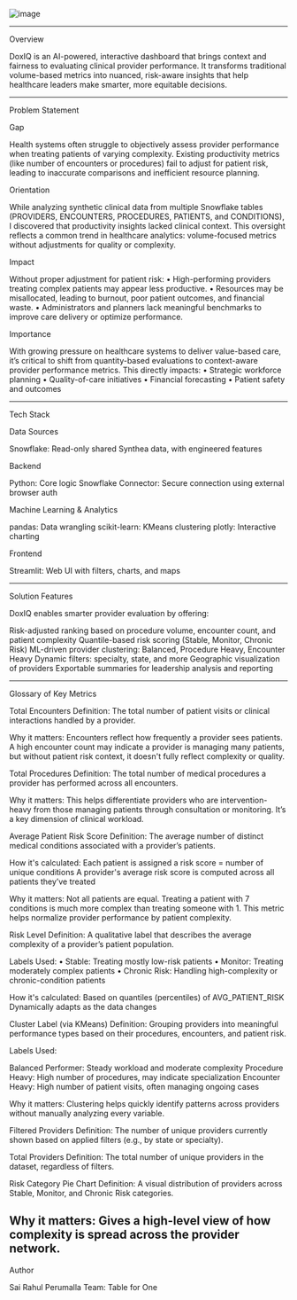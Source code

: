 

![image](https://github.com/user-attachments/assets/b20ded53-26a6-4fef-a4c3-37f03d29fdfc)

 
---
 
Overview
 
DoxIQ is an AI-powered, interactive dashboard that brings context and fairness to evaluating clinical provider performance. It transforms traditional volume-based metrics into nuanced, risk-aware insights that help healthcare leaders make smarter, more equitable decisions.
 
 
---
 
Problem Statement
 
Gap
 
Health systems often struggle to objectively assess provider performance when treating patients of varying complexity. Existing productivity metrics (like number of encounters or procedures) fail to adjust for patient risk, leading to inaccurate comparisons and inefficient resource planning.
 
Orientation
 
While analyzing synthetic clinical data from multiple Snowflake tables (PROVIDERS, ENCOUNTERS, PROCEDURES, PATIENTS, and CONDITIONS), I discovered that productivity insights lacked clinical context. This oversight reflects a common trend in healthcare analytics: volume-focused metrics without adjustments for quality or complexity.
 
Impact
 
   Without proper adjustment for patient risk:
   •	High-performing providers treating complex patients may appear less productive.
   •	Resources may be misallocated, leading to burnout, poor patient outcomes, and financial waste.
   •	Administrators and planners lack meaningful benchmarks to improve care delivery or optimize performance.
 
 
Importance

   With growing pressure on healthcare systems to deliver value-based care, it’s critical to shift from quantity-based evaluations to context-aware provider performance metrics. This directly impacts:
   •	Strategic workforce planning
   •	Quality-of-care initiatives
   •	Financial forecasting
   •	Patient safety and outcomes
 
 
 
---
 
Tech Stack
 
Data Sources
 
   Snowflake: Read-only shared Synthea data, with engineered features
 
 
Backend
 
   Python: Core logic
   Snowflake Connector: Secure connection using external browser auth
 
 
Machine Learning & Analytics
 
   pandas: Data wrangling
   scikit-learn: KMeans clustering
   plotly: Interactive charting
 
 
Frontend
 
   Streamlit: Web UI with filters, charts, and maps
 
 
 
---
 
Solution Features
 
DoxIQ enables smarter provider evaluation by offering:
    
   Risk-adjusted ranking based on procedure volume, encounter count, and patient complexity
   Quantile-based risk scoring (Stable, Monitor, Chronic Risk)
   ML-driven provider clustering: Balanced, Procedure Heavy, Encounter Heavy
   Dynamic filters: specialty, state, and more
   Geographic visualization of providers
   Exportable summaries for leadership analysis and reporting

 
---
 
Glossary of Key Metrics
 
Total Encounters
   Definition: The total number of patient visits or clinical interactions handled by a provider.
   
   Why it matters: Encounters reflect how frequently a provider sees patients. A high encounter count may indicate a provider is managing many patients, but without patient risk context, it doesn't fully reflect complexity or quality.

Total Procedures
   Definition: The total number of medical procedures a provider has performed across all encounters.
   
   Why it matters: This helps differentiate providers who are intervention-heavy from those managing patients through consultation or monitoring. It’s a key dimension of clinical workload.

Average Patient Risk Score
   Definition: The average number of distinct medical conditions associated with a provider’s patients.
   
   How it's calculated: Each patient is assigned a risk score = number of unique conditions A provider's average risk score is computed across all patients they’ve treated

   Why it matters: Not all patients are equal. Treating a patient with 7 conditions is much more complex than treating someone with 1. This metric helps normalize provider performance by patient complexity.

Risk Level
   Definition: A qualitative label that describes the average complexity of a provider’s patient population.

Labels Used: 
   • Stable: Treating mostly low-risk patients 
   • Monitor: Treating moderately complex patients 
   • Chronic Risk: Handling high-complexity or chronic-condition patients

How it's calculated: Based on quantiles (percentiles) of AVG_PATIENT_RISK Dynamically adapts as the data changes

Cluster Label (via KMeans)
   Definition: Grouping providers into meaningful performance types based on their procedures, encounters, and patient risk.

Labels Used:

   Balanced Performer: Steady workload and moderate complexity 
   Procedure Heavy: High number of procedures, may indicate specialization
   Encounter Heavy: High number of patient visits, often managing ongoing cases

   Why it matters: Clustering helps quickly identify patterns across providers without manually analyzing every variable.

Filtered Providers
   Definition: The number of unique providers currently shown based on applied filters (e.g., by state or specialty).

Total Providers
   Definition: The total number of unique providers in the dataset, regardless of filters.

Risk Category Pie Chart
   Definition: A visual distribution of providers across Stable, Monitor, and Chronic Risk categories.

   Why it matters: 
   Gives a high-level view of how complexity is spread across the provider network.
---

 
Author
 
Sai Rahul Perumalla
Team: Table for One
